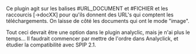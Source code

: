 Ce plugin agit sur les balises #URL_DOCUMENT et #FICHIER et les raccourcis [->docXX] pour qu'ils donnent des URL's qui comptent les téléchargements.
On laisse de côté les documents qui ont le mode "image".

Tout ceci devrait être une option dans le plugin analyclic, mais je n'ai plus le temps…
Il faudrait commencer par mettre de l'ordre dans Analyclick, et étudier la compatibilité avec SPIP 2.1.
